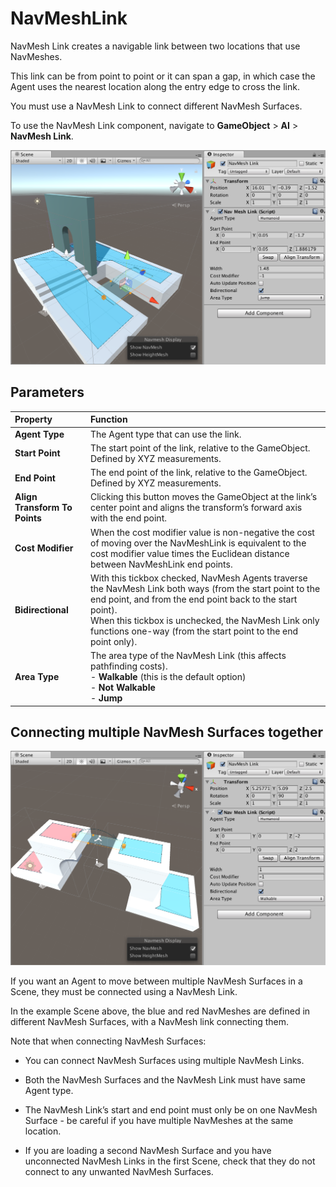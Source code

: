 # NavMeshLink

NavMesh Link creates a navigable link between two locations that use NavMeshes.

This link can be from point to point or it can span a gap, in which case the Agent uses the nearest location along the entry edge to cross the link.

You must use a NavMesh Link to connect different NavMesh Surfaces.

To use the NavMesh Link component, navigate to __GameObject__ > __AI__ > __NavMesh Link__.

![NavMeshLink example](Images/NavMeshLink-Example.png "A NavMesh Link component open in the Inspector window")

## Parameters
| __Property__| __Function__ |
|:---|:---| 
| __Agent Type__| The Agent type that can use the link.|
| __Start Point__| The start point of the link, relative to the GameObject. Defined by XYZ measurements. |
| __End Point__| The end point of the link, relative to the GameObject. Defined by XYZ measurements. |
| __Align Transform To Points__| Clicking this button moves the GameObject at the link’s center point and aligns the transform’s forward axis with the end point. |
| __Cost Modifier__| When the cost modifier value is non-negative the cost of moving over the NavMeshLink is equivalent to the cost modifier value times the Euclidean distance between NavMeshLink end points.
| __Bidirectional__| With this tickbox checked, NavMesh Agents traverse the NavMesh Link both ways (from the start point to the end point, and from the end point back to the start point).<br/>When this tickbox is unchecked, the NavMesh Link only functions one-way (from the start point to the end point only). |
| __Area Type__| The area type of the NavMesh Link (this affects pathfinding costs). <br/> - __Walkable__ (this is the default option)<br/> - __Not Walkable__ <br/> - __Jump__ |


## Connecting multiple NavMesh Surfaces together

![Connecting surfaces example](Images/ConnectingSurfaces-Example.png "In this image, the blue and red NavMeshes are defined in two different NavMesh Surfaces and connected by a NavMesh Link")

If you want an Agent to move between multiple NavMesh Surfaces in a Scene, they must be connected using a NavMesh Link.

In the example Scene above, the blue and red NavMeshes are defined in different NavMesh Surfaces, with a NavMesh link connecting them.

Note that when connecting NavMesh Surfaces:

* You can connect NavMesh Surfaces using multiple NavMesh Links.

* Both the NavMesh Surfaces and the NavMesh Link must have same Agent type.

* The NavMesh Link’s start and end point must only be on one NavMesh Surface - be careful if you have multiple NavMeshes at the same location. 

* If you are loading a second NavMesh Surface and you have unconnected NavMesh Links in the first Scene, check that they do not connect to any unwanted NavMesh Surfaces.

